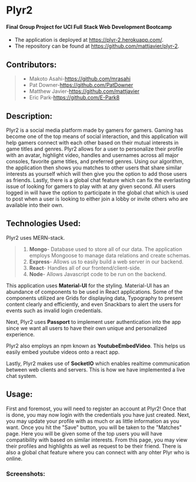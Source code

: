 # Plyr2

#### Final Group Project for UCI Full Stack Web Development Bootcamp

* The application is deployed at https://plyr-2.herokuapp.com/.
* The repository can be found at https://github.com/mattjavier/plyr-2.

## **Contributors:**
>* Makoto Asahi-https://github.com/mrasahi
>* Pat Downer-https://github.com/PatDowner
>* Matthew Javier-https://github.com/mattjavier
>* Eric Park-https://github.com/E-Park8



## Description:
Plyr2 is a social media platform made by gamers for gamers. Gaming has become one of the top means of social interaction, and this application will help gamers connect with each other based on their mutual interests in game titles and genres. Plyr2 allows for a user to personalize their profile with an avatar, highlight video, handles and usernames across all major consoles, favorite game titles, and preferred genres. Using our algorithm, the application then shows you matches to other users that share similar interests as yourself which will then give you the option to add those users as friends. Lastly, there is a global chat feature which can fix the everlasting issue of looking for gamers to play with at any given second. All users logged in will have the option to participate in the global chat which is used to post when a user is looking to either join a lobby or invite others who are available into their own. 

## Technologies Used:
Plyr2 uses MERN-stack.
>1. __Mongo__- Database used to store all of our data. The application employs Mongoose to manage data relations and create schemas.
>2. __Express__- Allows us to easily build a web server in our backend.
>3. __React__- Handles all of our frontend/client-side.  
>4. __Node__- Allows Javascript code to be run on the backend. 

This application uses __Material-UI__ for the styling. Material-UI has an abundance of components to be used in React applications. Some of the components utilized are Grids for displaying data, Typography to present content clearly and efficiently, and even Snackbars to alert the users for events such as invalid login credentials.   

Next, Plyr2 uses __Passport__ to implement user authentication into the app since we want all users to have their own unique and personalized experience.

Plyr2 also employs an npm known as __YoutubeEmbedVideo__. This helps us easily embed youtube videos onto a react app.

Lastly, Plyr2 makes use of __SocketIO__ which enables realtime communication between web clients and servers. This is how we have implemented a live chat system. 

## Usage: 
First and foremost, you will need to register an account at Plyr2! Once that is done, you may now login with the credentials you have just created. Next, you may update your profile with as much or as little information as you want. Once you hit the "Save" button, you will be taken to the "Matches" page. Here you will be given some of the top users you will have compatibility with based on similar interests. From this page, you may view their profiles and highlights as well as request to be their friend. There is also a global chat feature where you can connect with any ohter Plyr who is online.    

### Screenshots:
